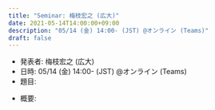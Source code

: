 ```yaml
---
title: "Seminar: 梅枝宏之 (広大)"
date: 2021-05-14T14:00:00+09:00
description: "05/14 (金) 14:00- (JST) @オンライン (Teams)"
draft: false
---
```


- 発表者:
梅枝宏之 (広大)
- 日時:
05/14 (金) 14:00- (JST) @オンライン (Teams)
- 題目:


<!--more-->

- 概要:

